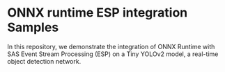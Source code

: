 # ONNX runtime ESP integration Samples
In this repository, we demonstrate the integration of ONNX Runtime with SAS Event Stream Processing (ESP) on a Tiny YOLOv2 model, a real-time object detection network.
